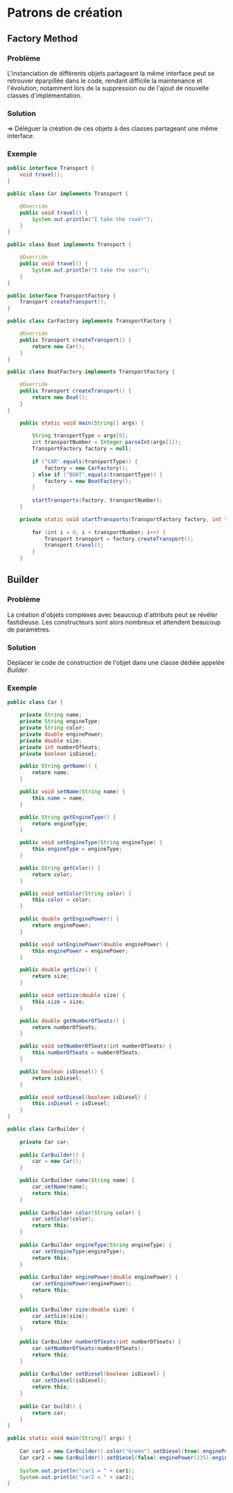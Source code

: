 # Patrons de création

## Factory Method

### Problème

L'instanciation de différents objets partageant la même interface peut se retrouver éparpillée dans le code, rendant difficile la maintenance et l'évolution, notamment lors de la suppression ou de l'ajout de nouvelle classes d'implémentation.

### Solution

=> Déléguer la création de ces objets à des classes partageant une même interface.

### Exemple

```java
public interface Transport {
	void travel();
}
```

```java
public class Car implements Transport {

	@Override
	public void travel() {
		System.out.println("I take the road!");
	}
}
```

```java
public class Boat implements Transport {

	@Override
	public void travel() {
		System.out.println("I take the sea!");
	}
}
```

```java
public interface TransportFactory {
	Transport createTransport();
}
```

```java
public class CarFactory implements TransportFactory {

	@Override
	public Transport createTransport() {
		return new Car();
	}
}
```

```java
public class BoatFactory implements TransportFactory {

	@Override
	public Transport createTransport() {
		return new Boat();
	}
}
```

```java
	public static void main(String[] args) {
		
		String transportType = args[0];
		int transportNumber = Integer.parseInt(args[1]);
		TransportFactory factory = null;
		
		if ("CAR".equals(transportType)) {
			factory = new CarFactory();
		} else if ("BOAT".equals(transportType)) {
			factory = new BoatFactory();
		}
		
		startTransports(factory, transportNumber);
	}

	private static void startTransports(TransportFactory factory, int transportNumber) {
		
		for (int i = 0; i < transportNumber; i++) {
			Transport transport = factory.createTransport();
			transport.travel();
		}
	}
```

## Builder

### Problème

La création d'objets complexes avec beaucoup d'attributs peut se révéler fastidieuse. Les constructeurs sont alors nombreux et attendent beaucoup de paramètres.

### Solution

Déplacer le code de construction de l'objet dans une classe dédiée appelée *Builder*.

### Exemple

```java
public class Car {

	private String name;
	private String engineType;
	private String color;
	private double enginePower;
	private double size;
	private int numberOfSeats;
	private boolean isDiesel;

	public String getName() {
		return name;
	}

	public void setName(String name) {
		this.name = name;
	}

	public String getEngineType() {
		return engineType;
	}

	public void setEngineType(String engineType) {
		this.engineType = engineType;
	}

	public String getColor() {
		return color;
	}

	public void setColor(String color) {
		this.color = color;
	}

	public double getEnginePower() {
		return enginePower;
	}

	public void setEnginePower(double enginePower) {
		this.enginePower = enginePower;
	}

	public double getSize() {
		return size;
	}

	public void setSize(double size) {
		this.size = size;
	}

	public double getNumberOfSeats() {
		return numberOfSeats;
	}

	public void setNumberOfSeats(int numberOfSeats) {
		this.numberOfSeats = numberOfSeats;
	}

	public boolean isDiesel() {
		return isDiesel;
	}

	public void setDiesel(boolean isDiesel) {
		this.isDiesel = isDiesel;
	}
}
```

```java
public class CarBuilder {
	
	private Car car;
	
	public CarBuilder() {
		car = new Car();
	}

	public CarBuilder name(String name) {
		car.setName(name);
		return this;
	}
	
	public CarBuilder color(String color) {
		car.setColor(color);
		return this;
	}
	
	public CarBuilder engineType(String engineType) {
		car.setEngineType(engineType);
		return this;
	}
	
	public CarBuilder enginePower(double enginePower) {
		car.setEnginePower(enginePower);
		return this;
	}
	
	public CarBuilder size(double size) {
		car.setSize(size);
		return this;
	}
	
	public CarBuilder numberOfSeats(int numberOfSeats) {
		car.setNumberOfSeats(numberOfSeats);
		return this;
	}
	
	public CarBuilder setDiesel(boolean isDiesel) {
		car.setDiesel(isDiesel);
		return this;
	}
	
	public Car build() {
		return car;
	}
}
```

```java
public static void main(String[] args) {
		
	Car car1 = new CarBuilder().color("Green").setDiesel(true).enginePower(195).build();
	Car car2 = new CarBuilder().setDiesel(false).enginePower(235).engineType("4-T").numberOfSeats(5).build();
		
	System.out.println("car1 = " + car1);
	System.out.println("car2 = " + car2);
}
```

